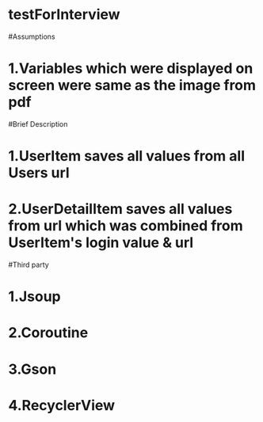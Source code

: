 # testForInterview
#Assumptions
#	1.Variables which were displayed on screen were same as the image from pdf

#Brief Description
#	1.UserItem saves all values from all Users url
#	2.UserDetailItem saves all values from url which was combined from UserItem's login value & url

#Third party
#   1.Jsoup
#   2.Coroutine
#   3.Gson
#   4.RecyclerView